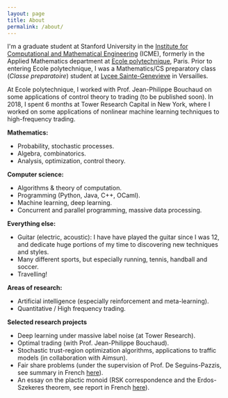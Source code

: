 ```yaml
---
layout: page
title: About
permalink: /about/
---
```


I'm a graduate student at Stanford University in the [Institute for Computational and Mathematical Engineering](https://icme.stanford.edu/) (ICME), formerly in the Applied Mathematics department at [Ecole polytechnique](https://www.polytechnique.edu/en), Paris. Prior to entering Ecole polytechnique, I was a Mathematics/CS preparatory class (<i>Classe preparatoire</i>) student at [Lycee Sainte-Genevieve](http://www.bginette.com/) in Versailles.

At Ecole polytechnique, I worked with Prof. Jean-Philippe Bouchaud on some applications of control theory to trading (to be published soon). In 2018, I spent 6 months at Tower Research Capital in New York, where I worked on some applications of nonlinear machine learning techniques to high-frequency trading.

<b>Mathematics:</b>

- Probability, stochastic processes.
- Algebra, combinatorics.
- Analysis, optimization, control theory.

<b>Computer science:</b>

- Algorithms & theory of computation.
- Programming (Python, Java, C++, OCaml).
- Machine learning, deep learning.
- Concurrent and parallel programming, massive data processing.

<b>Everything else:</b>

- Guitar (electric, acoustic): I have have played the guitar since I was 12, and dedicate huge portions of my time to discovering new techniques and styles.
- Many different sports, but especially running, tennis, handball and soccer.
- Travelling!

<b>Areas of research:</b>

- Artificial intelligence (especially reinforcement and meta-learning).
- Quantitative / High frequency trading.

<b>Selected research projects</b>

- Deep learning under massive label noise (at Tower Research).
- Optimal trading (with Prof. Jean-Philippe Bouchaud).
- Stochastic trust-region optimization algorithms, applications to traffic models (in collaboration with Aimsun).
- Fair share problems (under the supervision of Prof. De Seguins-Pazzis, see summary in French [here](../_documents/TIPE_spe.pdf)).
- An essay on the plactic monoid (RSK correspondence and the Erdos-Szekeres theorem, see report in French [here](../_documents/TIPE_sup.pdf)).
